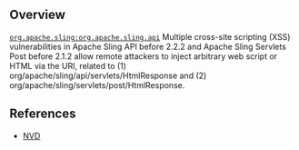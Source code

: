 ## Overview
[`org.apache.sling:org.apache.sling.api`](http://search.maven.org/#search%7Cga%7C1%7Ca%3A%22org.apache.sling.api%22)
Multiple cross-site scripting (XSS) vulnerabilities in Apache Sling API before 2.2.2 and Apache Sling Servlets Post before 2.1.2 allow remote attackers to inject arbitrary web script or HTML via the URI, related to (1) org/apache/sling/api/servlets/HtmlResponse and (2) org/apache/sling/servlets/post/HtmlResponse.

## References
- [NVD](https://web.nvd.nist.gov/view/vuln/detail?vulnId=CVE-2015-2944)